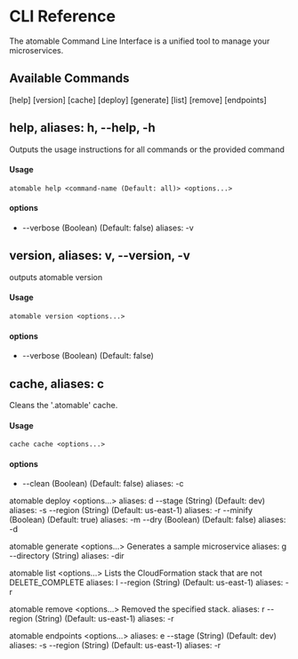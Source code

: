 # CLI Reference
The atomable Command Line Interface is a unified tool to manage your microservices.

## Available Commands
[help]
[version]
[cache]
[deploy]
[generate]
[list]
[remove]
[endpoints]

## help, aliases: h, --help, -h
Outputs the usage instructions for all commands or the provided command
#### Usage
```
atomable help <command-name (Default: all)> <options...>
```
#### options
- --verbose (Boolean) (Default: false)
  aliases: -v

## version, aliases: v, --version, -v
outputs atomable version
#### Usage
```
atomable version <options...>
```
#### options
- --verbose (Boolean) (Default: false)

## cache, aliases: c
Cleans the '.atomable' cache.
#### Usage
```
cache cache <options...>
```
#### options
- --clean (Boolean) (Default: false)
    aliases: -c

atomable deploy <options...>
  aliases: d
  --stage (String) (Default: dev)
    aliases: -s <value>
  --region (String) (Default: us-east-1)
    aliases: -r <value>
  --minify (Boolean) (Default: true)
    aliases: -m
  --dry (Boolean) (Default: false)
    aliases: -d

atomable generate <name> <options...>
  Generates a sample microservice
  aliases: g
  --directory (String)
    aliases: -dir <value>

atomable list <options...>
  Lists the CloudFormation stack that are not DELETE_COMPLETE
  aliases: l
  --region (String) (Default: us-east-1)
    aliases: -r <value>

atomable remove <stackName> <options...>
  Removed the specified stack.
  aliases: r
  --region (String) (Default: us-east-1)
    aliases: -r <value>

atomable endpoints <options...>
  aliases: e
  --stage (String) (Default: dev)
    aliases: -s <value>
  --region (String) (Default: us-east-1)
    aliases: -r <value>
